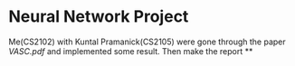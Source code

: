 # Neural Network Project
Me(CS2102) with Kuntal Pramanick(CS2105) were gone through the paper *VASC.pdf* and implemented some result. Then make the report **
